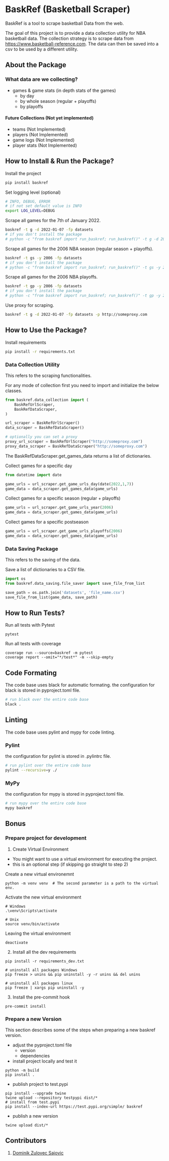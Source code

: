 # BaskRef (Basketball Scraper)
BaskRef is a tool to scrape basketball Data from the web.

The goal of this project is to provide a data collection utility for 
NBA basketball data. The collection strategy is to scrape data from 
https://www.basketball-reference.com.
The data can then be saved into a csv to be used by a different utility.

## About the Package

### What data are we collecting?

- games & game stats (in depth stats of the games)
    - by day
    - by whole season (regular + playoffs)
    - by playoffs

#### Future Collections (Not yet implemented)
- teams (Not Implemented)
- players (Not Implemented)
- game logs (Not Implemented)
- player stats (Not Implemented)

## How to Install & Run the Package?

Install the project
```bash
pip install baskref
```

Set logging level (optional)
```bash
# INFO, DEBUG, ERROR
# if not set default value is INFO
export LOG_LEVEL=DEBUG
```

Scrape all games for the 7th of January 2022.
```bash
baskref -t g -d 2022-01-07 -fp datasets
# if you don't install the package
# python -c "from baskref import run_baskref; run_baskref()" -t g -d 2022-01-07 -fp datasets
```

Scrape all games for the 2006 NBA season (regular season + playoffs).
```bash
baskref -t gs -y 2006 -fp datasets
# if you don't install the package
# python -c "from baskref import run_baskref; run_baskref()" -t gs -y 2006 -fp datasets
```

Scrape all games for the 2006 NBA playoffs.
```bash
baskref -t gp -y 2006 -fp datasets
# if you don't install the package
# python -c "from baskref import run_baskref; run_baskref()" -t gp -y 2006 -fp datasets
```

Use proxy for scraping.
```bash
baskref -t g -d 2022-01-07 -fp datasets -p http://someproxy.com
```

## How to Use the Package?

Install requirements
```bash
pip install -r requirements.txt
```

### Data Collection Utility
This refers to the scraping functionalities.

For any mode of collection first you need to import and initialize 
the below classes.
```python
from baskref.data_collection import (
    BaskRefUrlScraper,
    BaskRefDataScraper,
)

url_scraper = BaskRefUrlScraper()
data_scraper = BaskRefDataScraper()

# optionally you can set a proxy
proxy_url_scraper = BaskRefUrlScraper("http://someproxy.com")
proxy_data_scraper = BaskRefDataScraper("http://someproxy.com")
```
The BaskRefDataScraper.get_games_data returns a list of dictionaries.

Collect games for a specific day
```python
from datetime import date

game_urls = url_scraper.get_game_urls_day(date(2022,1,7))
game_data = data_scraper.get_games_data(game_urls)
```

Collect games for a specific season (regular + playoffs)
```python
game_urls = url_scraper.get_game_urls_year(2006)
game_data = data_scraper.get_games_data(game_urls)
```

Collect games for a specific postseason
```python
game_urls = url_scraper.get_game_urls_playoffs(2006)
game_data = data_scraper.get_games_data(game_urls)
```

### Data Saving Package
This refers to the saving of the data.

Save a list of dictionaries to a CSV file.
```python
import os
from baskref.data_saving.file_saver import save_file_from_list

save_path = os.path.join('datasets', 'file_name.csv')
save_file_from_list(game_data, save_path)
```

## How to Run Tests?

Run all tests with Pytest
```
pytest
```

Run all tests with coverage
```
coverage run --source=baskref -m pytest
coverage report --omit="*/test*" -m --skip-empty
```

## Code Formating

The code base uses black for automatic formating.
the configuration for black is stored in pyproject.toml file.

```bash
# run black over the entire code base
black .
```

## Linting

The code base uses pylint and mypy for code linting.

### Pylint

the configuration for pylint is stored in .pylintrc file.

```bash 
# run pylint over the entire code base
pylint --recursive=y ./
```

### MyPy

the configuration for mypy is stored in pyproject.toml file.

```bash 
# run mypy over the entire code base
mypy baskref
```

## Bonus

### Prepare project for development

1. Create Virtual Environment

- You might want to use a virtual environment for executing the project.
- this is an optional step (if skipping go straight to step 2)

Create a new virtual environemnt
```
python -m venv venv  # The second parameter is a path to the virtual env.
```

Activate the new virtual environment
```
# Windows
.\venv\Scripts\activate

# Unix
source venv/bin/activate
```

Leaving the virtual environment
```
deactivate
```

2. Install all the dev requirements

```
pip install -r requirements_dev.txt

# uninstall all packages Windows
pip freeze > unins && pip uninstall -y -r unins && del unins

# uninstall all packages linux
pip freeze | xargs pip uninstall -y
```

3. Install the pre-commit hook
```
pre-commit install
```

### Prepare a new Version
This section describes some of the steps when preparing a new baskref version.

- adjust the pyproject.toml file
    - version
    - dependencies
- install project locally and test it
```
python -m build
pip install .
```
- publish project to test.pypi
```
pip install --upgrade twine
twine upload --repository testpypi dist/*
# install from test.pypi
pip install --index-url https://test.pypi.org/simple/ baskref
```
- publish a new version
```
twine upload dist/*
```


## Contributors

1. [Dominik Zulovec Sajovic](https://www.linkedin.com/in/dominik-zulovec-sajovic/)
